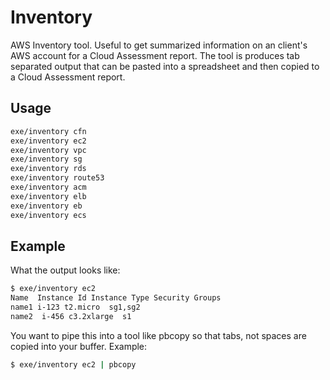 # Inventory

AWS Inventory tool. Useful to get summarized information on an client's AWS account for a Cloud Assessment report.  The tool is produces tab separated output that can be pasted into a spreadsheet and then copied to a Cloud Assessment report.

## Usage

```sh
exe/inventory cfn
exe/inventory ec2
exe/inventory vpc
exe/inventory sg
exe/inventory rds
exe/inventory route53
exe/inventory acm
exe/inventory elb
exe/inventory eb
exe/inventory ecs
```

## Example

What the output looks like:

```sh
$ exe/inventory ec2
Name  Instance Id Instance Type Security Groups
name1 i-123 t2.micro  sg1,sg2
name2  i-456 c3.2xlarge  s1
```

You want to pipe this into a tool like pbcopy so that tabs, not spaces are copied into your buffer.  Example:

```sh
$ exe/inventory ec2 | pbcopy
```
